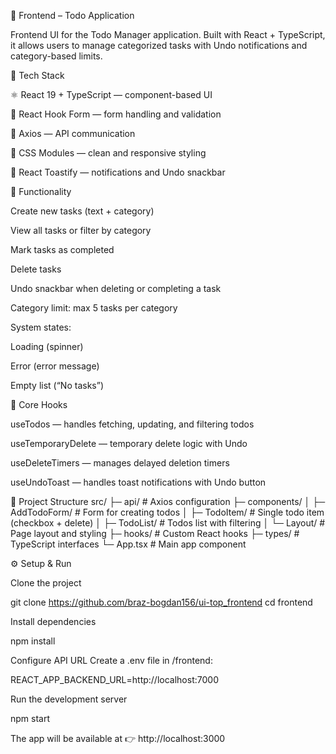 📘 Frontend – Todo Application

Frontend UI for the Todo Manager application.
Built with React + TypeScript, it allows users to manage categorized tasks with Undo notifications and category-based limits.

🧩 Tech Stack

⚛️ React 19 + TypeScript — component-based UI

🧰 React Hook Form — form handling and validation

📡 Axios — API communication

🎨 CSS Modules  — clean and responsive styling

🔔 React Toastify — notifications and Undo snackbar


🚀 Functionality

Create new tasks (text + category)

View all tasks or filter by category

Mark tasks as completed

Delete tasks

Undo snackbar when deleting or completing a task

Category limit: max 5 tasks per category

System states:

Loading (spinner)

Error (error message)

Empty list (“No tasks”)

🧠 Core Hooks

useTodos — handles fetching, updating, and filtering todos

useTemporaryDelete — temporary delete logic with Undo

useDeleteTimers — manages delayed deletion timers

useUndoToast — handles toast notifications with Undo button

💅 Project Structure
src/
├─ api/             # Axios configuration
├─ components/
│  ├─ AddTodoForm/  # Form for creating todos
│  ├─ TodoItem/     # Single todo item (checkbox + delete)
│  ├─ TodoList/     # Todos list with filtering
│  └─ Layout/       # Page layout and styling
├─ hooks/           # Custom React hooks
├─ types/           # TypeScript interfaces
└─ App.tsx          # Main app component

⚙️ Setup & Run

Clone the project

git clone https://github.com/braz-bogdan156/ui-top_frontend
cd frontend


Install dependencies

npm install


Configure API URL
Create a .env file in /frontend:

REACT_APP_BACKEND_URL=http://localhost:7000

Run the development server

npm start

The app will be available at 👉 http://localhost:3000